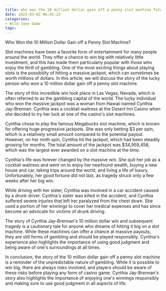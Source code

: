 ```yaml
---
title: who won the 10 million dollar gain off a penny slot machine Toto Casino
date: 2023-03-02 06:42:23
categories:
- Wild Jane Game
tags:
---
```

Who Won the 10 Million Dollar Gain off a Penny Slot Machine?

Slot machines have been a favorite form of entertainment for many people around the world. They offer a chance to win big with relatively little investment, and this has made them particularly popular with those who enjoy the thrill of gambling. One of the most exciting things about playing slots is the possibility of hitting a massive jackpot, which can sometimes be worth millions of dollars. In this article, we will discuss the story of the lucky person who won a 10 million dollar gain off a penny slot machine.

The story of this incredible win took place in Las Vegas, Nevada, which is often referred to as the gambling capital of the world. The lucky individual who won the massive jackpot was a woman from Hawaii named Cynthia Jay-Brennan. Cynthia was a cocktail waitress at the Desert Inn Casino when she decided to try her luck at one of the casino's slot machines.

Cynthia chose to play the famous Megabucks slot machine, which is known for offering huge progressive jackpots. She was only betting $3 per spin, which is a relatively small amount compared to the potential payout. However, on her ninth spin, Cynthia hit the jackpot, which had been steadily growing for months. The total amount of the jackpot was $34,959,458, which was the largest ever awarded on a slot machine at the time.

Cynthia's life was forever changed by the massive win. She quit her job as a cocktail waitress and went on to enjoy her newfound wealth, buying a new house and car, taking trips around the world, and living a life of luxury. Unfortunately, her good fortune did not last, as tragedy struck only a few weeks after her big win.

While driving with her sister, Cynthia was involved in a car accident caused by a drunk driver. Cynthia's sister was killed in the accident, and Cynthia suffered severe injuries that left her paralyzed from the chest down. She used a portion of her winnings to cover her medical expenses and has since become an advocate for victims of drunk driving.

The story of Cynthia Jay-Brennan's 10 million dollar win and subsequent tragedy is a cautionary tale for anyone who dreams of hitting it big on a slot machine. While these machines can offer a chance at massive payouts, they are still forms of gambling and should be played responsibly. Cynthia's experience also highlights the importance of using good judgment and being aware of one's surroundings at all times.

In conclusion, the story of the 10 million dollar gain off a penny slot machine is a reminder of the unpredictable nature of gambling. While it is possible to win big, there are always risks involved, and players should be aware of these risks before playing any form of casino game. Cynthia Jay-Brennan's story also highlights the importance of enjoying one's winnings responsibly and making sure to use good judgment in all aspects of life.